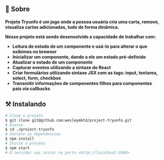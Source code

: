 ## 🧐 Sobre

<h4 align="left"> 
	Projeto Tryunfo é um jogo onde a pessoa usuária cria uma carta, remove, visualiza cartas adicionadas, tudo de forma dinâmica.

Nesse projeto está sendo desenvolvido a capacidade de trabalhar com:

- Leitura de estado de um componente e usá-lo para alterar o que exibimos no browser
- Inicializar um componente, dando a ele um estado pré-definido
- Atualizar o estado de um componente
- Capturar eventos utilizando a sintaxe do React
- Criar formulários utilizando sintaxe JSX com as tags: input, textarea, select, form, checkbox
- Transmitir informações de componentes filhos para componentes pais via callbacks
</h4>

## ⚒ Instalando <a name = "installing"></a>

```bash
# Clone o projeto
$ git clone git@github.com:wesleymktd/project-tryunfo.git
# Acesse
$ cd ./project-tryunfo
# Instale as dependencias
$ npm install
# Inicie o projeto
$ npm start
# O servidor vai inicar na porta <http://localhost:3000>
```
